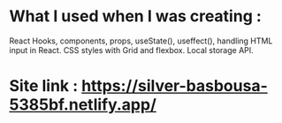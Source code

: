# What I used when I was creating : 
React Hooks, components, props, useState(), useffect(), handling HTML input in React. CSS styles with Grid and flexbox. Local storage API.
# Site link : https://silver-basbousa-5385bf.netlify.app/
